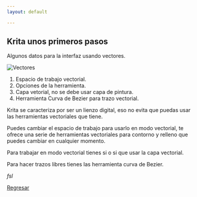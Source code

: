```yaml
---
layout: default

---
```


## Krita unos primeros pasos

Algunos datos para la interfaz usando vectores.

![Vectores](./assets/VectoresKrita.jpg)

1. Espacio de trabajo vectorial.
2. Opciones de la herramienta.
3. Capa vetorial, no se debe usar capa de pintura.
4. Herramienta Curva de Bezier para trazo vectorial.

Krita se caracteriza por ser un lienzo digital, eso no evita que puedas usar las herramientas vectoriales que tiene.

Puedes cambiar el espacio de trabajo para usarlo en modo vectorial, te ofrece una serie de herramientas vectoriales para contorno y relleno que puedes cambiar en cualquier momento.

Para trabajar en modo vectorial tienes si o si que usar la capa vectorial.

Para hacer trazos libres tienes las herramienta curva de Bezier.

_fsl_

[Regresar](./)
